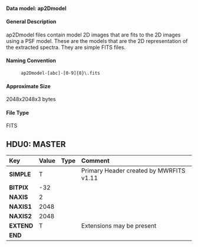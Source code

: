 
#### Data model: ap2Dmodel



#### General Description
ap2Dmodel files contain model 2D images that are fits to the 2D images using
a PSF model. These are the models that are the 2D representation of the
extracted spectra. They are simple FITS files.


#### Naming Convention
<dd id="filename"><code>ap2Dmodel-[abc]-[0-9]{8}\.fits</code></dd>


#### Approximate Size
2048x2048x3 bytes


#### File Type
FITS



## HDU0: MASTER




| **Key** | **Value** | **Type** | **Comment** |
| :--- | :----- | :---- | :------- |
| **SIMPLE** |                     T  | 		 | Primary Header created by MWRFITS v1.11 | 
| **BITPIX** |                   -32  | 		 | 		 | 
| **NAXIS** |                     2  | 		 | 		 | 
| **NAXIS1** |                  2048  | 		 | 		 | 
| **NAXIS2** |                  2048  | 		 | 		 | 
| **EXTEND** |                     T  | 		 | Extensions may be present | 
| **END** | 		 | 		 | 		 | 



